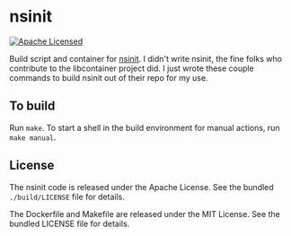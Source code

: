 nsinit
=======

[![Apache Licensed](http://img.shields.io/badge/license-MIT-green.svg)](https://tldrlegal.com/license/apache-license-2.0-(apache-2.0))

Build script and container for [nsinit](https://github.com/docker/libcontainer/tree/master/nsinit). I didn't write nsinit, the fine folks who contribute to the libcontainer project did. I just wrote these couple commands to build nsinit out of their repo for my use.

## To build

Run `make`. To start a shell in the build environment for manual actions, run `make manual`.

## License

The nsinit code is released under the Apache License. See the bundled `./build/LICENSE` file for details.

The Dockerfile and Makefile are released under the MIT License. See the bundled LICENSE file for details.

